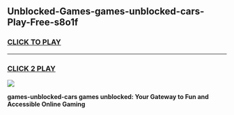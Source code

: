 
## Unblocked-Games-games-unblocked-cars-Play-Free-s8o1f
<h3>
<a href="https://premium76.site?title=games-unblocked-cars&ref=21A">CLICK TO PLAY</a></h3>
<hr>

<h3>
<a href="https://premium76.site?title=games-unblocked-cars&ref=21A">CLICK 2 PLAY</a>
  
</h3>

<a href="https://premium76.site?title=games-unblocked-cars&ref=21A"><img src="https://clearcache.store/games.png"></a>


**games-unblocked-cars games unblocked: Your Gateway to Fun and Accessible Online Gaming**
